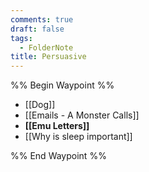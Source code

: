 ```yaml
---
comments: true
draft: false
tags:
  - FolderNote
title: Persuasive
---
```

%% Begin Waypoint %%
- [[Dog]]
- [[Emails - A Monster Calls]]
- **[[Emu Letters]]**
- [[Why is sleep important]]

%% End Waypoint %%
